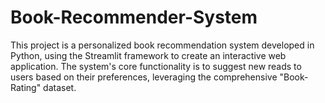 # Book-Recommender-System
This project is a personalized book recommendation system developed in Python, using the Streamlit framework to create an interactive web application. The system's core functionality is to suggest new reads to users based on their preferences, leveraging the comprehensive "Book-Rating" dataset. 
